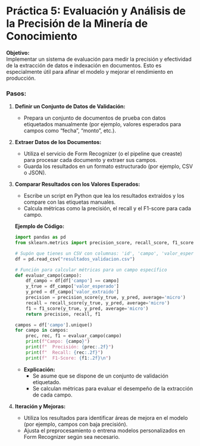 # Práctica 5: Evaluación y Análisis de la Precisión de la Minería de Conocimiento

**Objetivo:**  
Implementar un sistema de evaluación para medir la precisión y efectividad de la extracción de datos e indexación en documentos. Esto es especialmente útil para afinar el modelo y mejorar el rendimiento en producción.

### Pasos:

1. **Definir un Conjunto de Datos de Validación:**  
   - Prepara un conjunto de documentos de prueba con datos etiquetados manualmente (por ejemplo, valores esperados para campos como “fecha”, “monto”, etc.).

2. **Extraer Datos de los Documentos:**
   - Utiliza el servicio de Form Recognizer (o el pipeline que creaste) para procesar cada documento y extraer sus campos.
   - Guarda los resultados en un formato estructurado (por ejemplo, CSV o JSON).

3. **Comparar Resultados con los Valores Esperados:**
   - Escribe un script en Python que lea los resultados extraídos y los compare con las etiquetas manuales.
   - Calcula métricas como la precisión, el recall y el F1-score para cada campo.
   
   **Ejemplo de Código:**
   ```python
   import pandas as pd
   from sklearn.metrics import precision_score, recall_score, f1_score

   # Supón que tienes un CSV con columnas: 'id', 'campo', 'valor_esperado', 'valor_extraido'
   df = pd.read_csv("resultados_validacion.csv")

   # Función para calcular métricas para un campo específico
   def evaluar_campo(campo):
       df_campo = df[df['campo'] == campo]
       y_true = df_campo['valor_esperado']
       y_pred = df_campo['valor_extraido']
       precision = precision_score(y_true, y_pred, average='micro')
       recall = recall_score(y_true, y_pred, average='micro')
       f1 = f1_score(y_true, y_pred, average='micro')
       return precision, recall, f1

   campos = df['campo'].unique()
   for campo in campos:
       prec, rec, f1 = evaluar_campo(campo)
       print(f"Campo: {campo}")
       print(f"  Precisión: {prec:.2f}")
       print(f"  Recall: {rec:.2f}")
       print(f"  F1-Score: {f1:.2f}\n")
   ```
   - **Explicación:**  
     - Se asume que se dispone de un conjunto de validación etiquetado.  
     - Se calculan métricas para evaluar el desempeño de la extracción de cada campo.
   
4. **Iteración y Mejoras:**
   - Utiliza los resultados para identificar áreas de mejora en el modelo (por ejemplo, campos con baja precisión).
   - Ajusta el preprocesamiento o entrena modelos personalizados en Form Recognizer según sea necesario.
